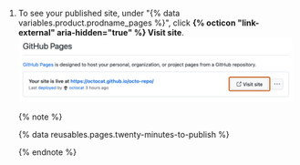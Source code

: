 1. To see your published site, under "{% data variables.product.prodname_pages %}", click **{% octicon "link-external" aria-hidden="true" %} Visit site**.
![Screenshot of a confirmation message for {% data variables.product.prodname_pages %} listing the site's URL. To the right of the URL, a button labeled "Visit site" is outlined in dark orange.](/assets/images/help/pages/click-pages-url-to-preview.png)

   {% note %}

   {% data reusables.pages.twenty-minutes-to-publish %}

   {% endnote %}
